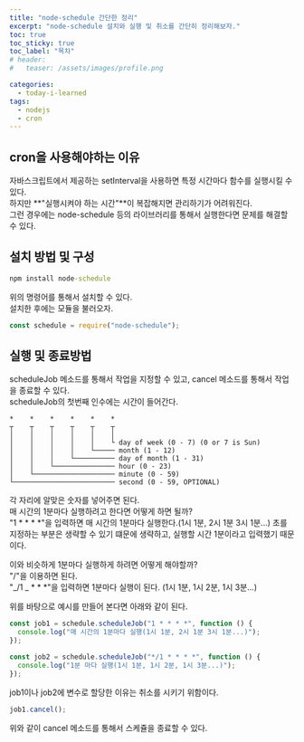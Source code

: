 ```yaml
---
title: "node-schedule 간단한 정리"
excerpt: "node-schedule 설치와 실행 및 취소를 간단히 정리해보자."
toc: true
toc_sticky: true
toc_label: "목차"
# header:
#   teaser: /assets/images/profile.png

categories:
  - today-i-learned
tags:
  - nodejs
  - cron
---
```


## cron을 사용해야하는 이유

자바스크립트에서 제공하는 setInterval을 사용하면 특정 시간마다 함수를 실행시킬 수 있다.  
하지만 **"실행시켜야 하는 시간"**이 복잡해지면 관리하기가 어려워진다.  
그런 경우에는 node-schedule 등의 라이브러리를 통해서 실행한다면 문제를 해결할 수 있다.

## 설치 방법 및 구성

```cmd
npm install node-schedule
```

위의 명령어를 통해서 설치할 수 있다.  
설치한 후에는 모듈을 불러오자.

```js
const schedule = require("node-schedule");
```

## 실행 및 종료방법

scheduleJob 메소드를 통해서 작업을 지정할 수 있고, cancel 메소드를 통해서 작업을 종료할 수 있다.  
scheduleJob의 첫번째 인수에는 시간이 들어간다.

```
*    *    *    *    *    *
┬    ┬    ┬    ┬    ┬    ┬
│    │    │    │    │    │
│    │    │    │    │    └ day of week (0 - 7) (0 or 7 is Sun)
│    │    │    │    └───── month (1 - 12)
│    │    │    └────────── day of month (1 - 31)
│    │    └─────────────── hour (0 - 23)
│    └──────────────────── minute (0 - 59)
└───────────────────────── second (0 - 59, OPTIONAL)
```

각 자리에 알맞은 숫자를 넣어주면 된다.  
매 시간의 1분마다 실행하려고 한다면 어떻게 하면 될까?  
"1 \* \* \* \*"을 입력하면 매 시간의 1분마다 실행한다.(1시 1분, 2시 1분 3시 1분...)
초를 지정하는 부분은 생략할 수 있기 떄문에 생략하고, 실행할 시간 1분이라고 입력했기 때문이다.

이와 비슷하게 1분마다 실행하게 하려면 어떻게 해야할까?  
"/"을 이용하면 된다.  
"_/1 _ \* \* \*"을 입력하면 1분마다 실행이 된다. (1시 1분, 1시 2분, 1시 3분...)

위를 바탕으로 예시를 만들어 본다면 아래와 같이 된다.

```js
const job1 = schedule.scheduleJob("1 * * * *", function () {
  console.log("매 시간의 1분마다 실행(1시 1분, 2시 1분 3시 1분...)");
});

const job2 = schedule.scheduleJob("*/1 * * * *", function () {
  console.log("1분 마다 실행(1시 1분, 1시 2분, 1시 3분...)");
});
```

job1이나 job2에 변수로 할당한 이유는 취소를 시키기 위함이다.

```js
job1.cancel();
```

위와 같이 cancel 메소드를 통해서 스케쥴을 종료할 수 있다.

